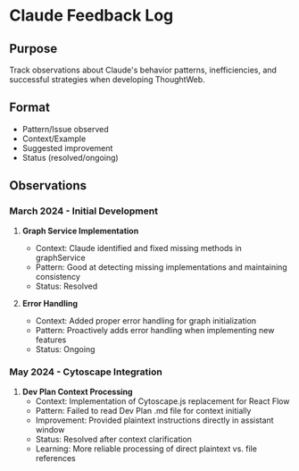 
# Claude Feedback Log

## Purpose
Track observations about Claude's behavior patterns, inefficiencies, and successful strategies when developing ThoughtWeb.

## Format
- Pattern/Issue observed
- Context/Example
- Suggested improvement
- Status (resolved/ongoing)

## Observations

### March 2024 - Initial Development
1. **Graph Service Implementation**
   - Context: Claude identified and fixed missing methods in graphService
   - Pattern: Good at detecting missing implementations and maintaining consistency
   - Status: Resolved

2. **Error Handling**
   - Context: Added proper error handling for graph initialization
   - Pattern: Proactively adds error handling when implementing new features
   - Status: Ongoing

### May 2024 - Cytoscape Integration
1. **Dev Plan Context Processing**
   - Context: Implementation of Cytoscape.js replacement for React Flow
   - Pattern: Failed to read Dev Plan .md file for context initially
   - Improvement: Provided plaintext instructions directly in assistant window
   - Status: Resolved after context clarification
   - Learning: More reliable processing of direct plaintext vs. file references
